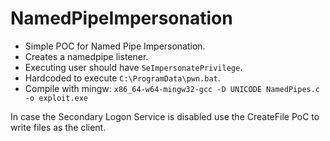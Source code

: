 # NamedPipeImpersonation

 - Simple POC for Named Pipe Impersonation.
 - Creates a namedpipe listener.
 - Executing user should have `SeImpersonatePrivilege`.
 - Hardcoded to execute `C:\ProgramData\pwn.bat`.
 - Compile with mingw: `x86_64-w64-mingw32-gcc -D UNICODE NamedPipes.c -o exploit.exe`
 
 In case the Secondary Logon Service is disabled use the CreateFile PoC to write files as the client.
